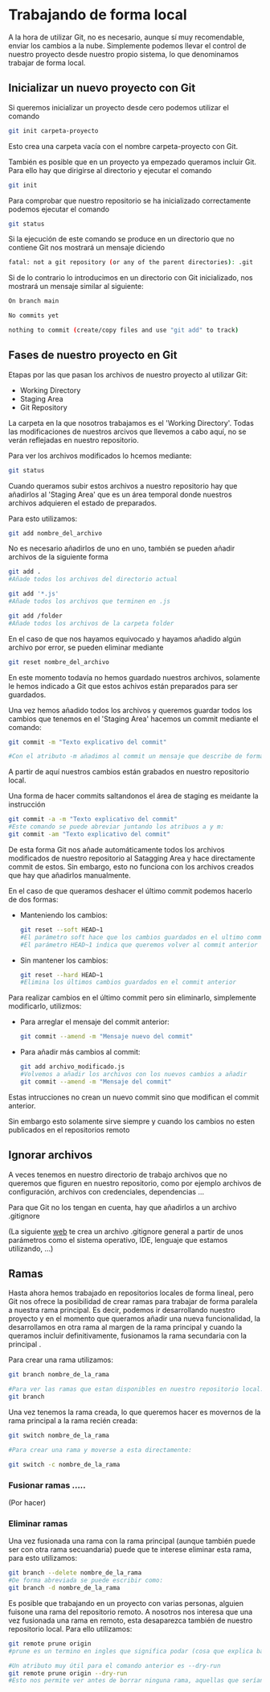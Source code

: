 # Trabajando de forma local

A la hora de utilizar Git, no es necesario, aunque sí muy recomendable, enviar los cambios a la nube. Simplemente podemos llevar el control de nuestro proyecto desde nuestro propio sistema, lo que denominamos trabajar de forma local.  

## Inicializar un nuevo proyecto con Git

Si queremos inicializar un proyecto desde cero podemos utilizar el comando

```bash
git init carpeta-proyecto
```

Esto crea una carpeta vacía con el nombre carpeta-proyecto con Git.

También es posible que en un proyecto ya empezado queramos incluir Git. Para ello hay que dirigirse al directorio y ejecutar el comando

```bash
git init
```

Para comprobar que nuestro repositorio se ha inicializado correctamente podemos ejecutar el comando 

```bash
git status
```

Si la ejecución de este comando se produce en un directorio que no contiene Git nos mostrará un mensaje diciendo

```bash
fatal: not a git repository (or any of the parent directories): .git
```

Si de lo contrario lo introducimos en un directorio con Git inicializado, nos mostrará un mensaje similar al siguiente:

```bash
On branch main

No commits yet

nothing to commit (create/copy files and use "git add" to track)
```

## Fases de nuestro proyecto en Git

Etapas por las que pasan los archivos de nuestro proyecto al utilizar Git:

- Working Directory
- Staging Area
- Git Repository

La carpeta en la que nosotros trabajamos es el 'Working Directory'. Todas las modificaciones de nuestros arcivos que llevemos a cabo aquí, no se verán reflejadas en nuestro repositorio.

Para ver los archivos modificados lo hcemos mediante:

```bash
git status
```

Cuando queramos subir estos archivos a nuestro repositorio hay que añadirlos al 'Staging Area' que es un área temporal donde nuestros archivos adquieren el estado de preparados.

Para esto utilizamos: 

```bash
git add nombre_del_archivo
```

No es necesario añadirlos de uno en uno, también se pueden añadir archivos de la siguiente forma

```bash
git add . 
#Añade todos los archivos del directorio actual

git add '*.js'
#Añade todos los archivos que terminen en .js

git add /folder
#Añade todos los archivos de la carpeta folder
```

En el caso de que nos hayamos equivocado y hayamos añadido algún archivo por error, se pueden eliminar mediante

```bash
git reset nombre_del_archivo
```

En este momento todavía no hemos guardado nuestros archivos, solamente le hemos indicado a Git que estos achivos están preparados para ser guardados.

Una vez hemos añadido todos los archivos y queremos guardar todos los cambios que tenemos en el 'Staging Area' hacemos un commit mediante el comando:

```bash
git commit -m "Texto explicativo del commit"

#Con el atributo -m añadimos al commit un mensaje que describe de forma breve el contenido del commit
```

A partir de aquí nuestros cambios están grabados en nuestro repositorio local.

Una forma de hacer commits saltandonos el área de staging es meidante la instrucción

```bash
git commit -a -m "Texto explicativo del commit"
#Este comando se puede abreviar juntando los atribuos a y m:
git commit -am "Texto explicativo del commit"
```

De esta forma Git nos añade automáticamente todos los archivos modificados de nuestro repositorio al Satagging Area y hace directamente commit de estos. Sin embargo, esto no funciona con los archivos creados que hay que añadirlos manualmente.

En el caso de que queramos deshacer el último commit podemos hacerlo de dos formas:

- Manteniendo los cambios:
    
    ```bash
    git reset --soft HEAD~1
    #El parámetro soft hace que los cambios guardados en el ultimo commit, en lugar de eliminarlos, los guarde como cambios locales.
    #El parámetro HEAD~1 indica que queremos volver al commit anterior al que nos encontramos actualmente.
    ```
    
- Sin mantener los cambios:
    
    ```bash
    git reset --hard HEAD~1
    #Elimina los últimos cambios guardados en el commit anterior
    ```
    

Para realizar cambios en el último commit pero sin eliminarlo, simplemente modificarlo, utilizmos: 

- Para arreglar el mensaje del commit anterior:
    
    ```bash
    git commit --amend -m "Mensaje nuevo del commit"
    ```
    
- Para añadir más cambios al commit:
    
    ```bash
    git add archivo_modificado.js
    #Volvemos a añadir los archivos con los nuevos cambios a añadir
    git commit --amend -m "Mensaje del commit"
    ```
    

Estas intrucciones no crean un nuevo commit sino que modifican el commit anterior. 

Sin embargo esto solamente sirve siempre y cuando los cambios no esten publicados en el repositorios remoto

## Ignorar archivos

A veces tenemos en nuestro directorio de trabajo archivos que no queremos que figuren en nuestro repositorio, como por ejemplo archivos de configuración, archivos con credenciales, dependencias ...

Para que Git no los tengan en cuenta, hay que añadirlos a un archivo .gitignore

(La siguiente [web](https://www.toptal.com/developers/gitignore) te crea un archivo .gitignore general a partir de unos parámetros como el sistema operativo, IDE, lenguaje que estamos utilizando, ...) 

## Ramas

Hasta ahora hemos trabajado en repositorios locales de forma lineal, pero Git nos ofrece la posibilidad de crear ramas para trabajar de forma paralela a nuestra rama principal. Es decir, podemos ir desarrollando nuestro proyecto y en el momento que queramos añadir una nueva funcionalidad, la desarrollamos en otra rama al margen de la rama principal y cuando la queramos incluir definitivamente, fusionamos la rama secundaria con la principal .

Para crear una rama utilizamos:

```bash
git branch nombre_de_la_rama

#Para ver las ramas que estan disponibles en nuestro repositorio local:
git branch
```

Una vez tenemos la rama creada, lo que queremos hacer es movernos de la rama principal a la rama recién creada:

```bash
git switch nombre_de_la_rama

#Para crear una rama y moverse a esta directamente:

git switch -c nombre_de_la_rama
```

### Fusionar ramas .....

(Por hacer)

### Eliminar ramas

Una vez fusionada una rama con la rama principal (aunque también puede ser con otra rama secuandaria) puede que te interese eliminar esta rama, para esto utilizamos:

```bash
git branch --delete nombre_de_la_rama
#De forma abreviada se puede escribir como:
git branch -d nombre_de_la_rama
```

Es posible que trabajando en un proyecto con varias personas, alguien fuisone una rama del repositorio remoto. A nosotros nos interesa que una vez fusionada una rama en remoto, esta desaparezca también de nuestro repositorio local. Para ello utilizamos:

```bash
git remote prune origin
#prune es un termino en ingles que significa podar (cosa que explica bastante bien el comando)

#Un atributo muy útil para el comando anterior es --dry-run
git remote prune origin --dry-run
#Esto nos permite ver antes de borrar ninguna rama, aquellas que serían eliminadas.
```
